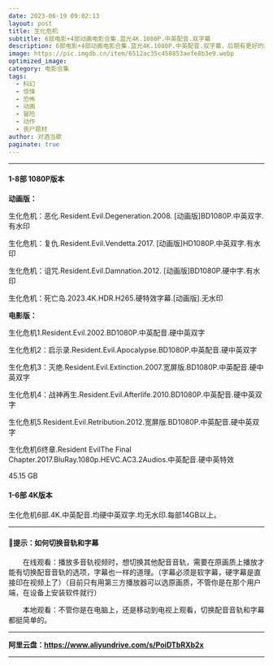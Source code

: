 ```yaml
---
date: 2023-06-19 09:02:13
layout: post
title: 生化危机
subtitle: 6部电影+4部动画电影合集.蓝光4K.1080P.中英配音.双字幕
description: 6部电影+4部动画电影合集.蓝光4K.1080P.中英配音.双字幕，后期有更好的版本会更新...
image: https://pic.imgdb.cn/item/6512ac35c458853aefe8b3e9.webp
optimized_image: 
category: 电影合集
tags:
  - 科幻
  - 惊悚
  - 恐怖
  - 动画
  - 冒险
  - 动作
  - 丧尸题材
author: 对酒当歌
paginate: true
---
```



---

#### 1-8部 1080P版本

**动画版：**

生化危机：恶化.Resident.Evil.Degeneration.2008. [动画版]BD1080P.中英双字.有水印

生化危机：复仇.Resident.Evil.Vendetta.2017. [动画版]HD1080P.中英双字.有水印

生化危机：诅咒.Resident.Evil.Damnation.2012. [动画版]BD1080P.硬中字.有水印

生化危机：死亡岛.2023.4K.HDR.H265.硬特效字幕.[动画版].无水印

**电影版：**

生化危机1.Resident.Evil.2002.BD1080P.中英配音.硬中英双字

生化危机2：启示录.Resident.Evil.Apocalypse.BD1080P.中英配音.硬中英双字

生化危机3：灭绝.Resident.Evil.Extinction.2007.宽屏版.BD1080P.中英配音.硬中英双字

生化危机4：战神再生.Resident.Evil.Afterlife.2010.BD1080P.中英配音.硬中英双字

生化危机5.Resident.Evil.Retribution.2012.宽屏版.BD1080P.中英配音.硬中英双字

生化危机6终章.Resident EvilThe Final Chapter.2017.BluRay.1080p.HEVC.AC3.2Audios.中英配音.硬中英特效

45.15 GB

#### 1-6部 4K版本

生化危机6部.4K.中英配音.均硬中英双字.均无水印.每部14GB以上。  

---

#### 🔔提示：如何切换音轨和字幕

　　在线观看：播放多音轨视频时，想切换其他配音音轨，需要在原画质上播放才能有切换配音音轨的选项，字幕也一样的道理。（字幕必须是软字幕，硬字幕是直接印在视频上了）（目前只有用第三方播放器可以选原画质，不管你是在那个用户端，在设备上安装软件就行）

　　本地观看：不管你是在电脑上，还是移动到电视上观看，切换配音音轨和字幕都挺简单的。

---

**阿里云盘：<https://www.aliyundrive.com/s/PoiDTbRXb2x>**

---
